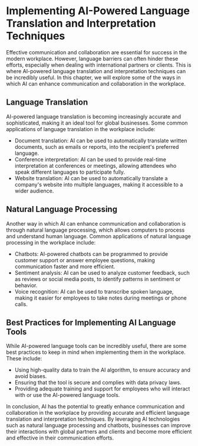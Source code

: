 # Implementing AI-Powered Language Translation and Interpretation Techniques

Effective communication and collaboration are essential for success in the modern workplace. However, language barriers can often hinder these efforts, especially when dealing with international partners or clients. This is where AI-powered language translation and interpretation techniques can be incredibly useful. In this chapter, we will explore some of the ways in which AI can enhance communication and collaboration in the workplace.

Language Translation
--------------------

AI-powered language translation is becoming increasingly accurate and sophisticated, making it an ideal tool for global businesses. Some common applications of language translation in the workplace include:

* Document translation: AI can be used to automatically translate written documents, such as emails or reports, into the recipient's preferred language.
* Conference interpretation: AI can be used to provide real-time interpretation at conferences or meetings, allowing attendees who speak different languages to participate fully.
* Website translation: AI can be used to automatically translate a company's website into multiple languages, making it accessible to a wider audience.

Natural Language Processing
---------------------------

Another way in which AI can enhance communication and collaboration is through natural language processing, which allows computers to process and understand human language. Common applications of natural language processing in the workplace include:

* Chatbots: AI-powered chatbots can be programmed to provide customer support or answer employee questions, making communication faster and more efficient.
* Sentiment analysis: AI can be used to analyze customer feedback, such as reviews or social media posts, to identify patterns in sentiment or behavior.
* Voice recognition: AI can be used to transcribe spoken language, making it easier for employees to take notes during meetings or phone calls.

Best Practices for Implementing AI Language Tools
-------------------------------------------------

While AI-powered language tools can be incredibly useful, there are some best practices to keep in mind when implementing them in the workplace. These include:

* Using high-quality data to train the AI algorithm, to ensure accuracy and avoid biases.
* Ensuring that the tool is secure and complies with data privacy laws.
* Providing adequate training and support for employees who will interact with or use the AI-powered language tools.

In conclusion, AI has the potential to greatly enhance communication and collaboration in the workplace by providing accurate and efficient language translation and interpretation techniques. By leveraging AI technologies such as natural language processing and chatbots, businesses can improve their interactions with global partners and clients and become more efficient and effective in their communication efforts.
